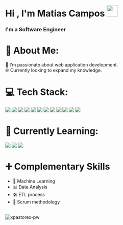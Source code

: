 <h1 align="start">Hi , I'm Matias Campos <img src="https://media.giphy.com/media/hvRJCLFzcasrR4ia7z/giphy.gif" width="35"></h1>
<h3 align="start">I'm a Software Engineer</h3>

# 💫 About Me:
🚀 I'm passionate about web application development.
<br>
🌐 Currently looking to expand my knowledge.
<br>

# 💻 Tech Stack:
<span>
  <img src='https://img.shields.io/badge/html5-%23E34F26.svg?style=for-the-badge&logo=html5&logoColor=white'>
  <img src='https://img.shields.io/badge/css3-%231572B6.svg?style=for-the-badge&logo=css3&logoColor=white'>
  <img src='https://img.shields.io/badge/SASS-hotpink.svg?style=for-the-badge&logo=SASS&logoColor=white'>
  <img src='https://img.shields.io/badge/tailwindcss-%2338B2AC.svg?style=for-the-badge&logo=tailwind-css&logoColor=white'>
  <img src='https://img.shields.io/badge/javascript-%23323330.svg?style=for-the-badge&logo=javascript&logoColor=%23F7DF1E'>
  <img src='https://img.shields.io/badge/react-%2320232a.svg?style=for-the-badge&logo=react&logoColor=%2361DAFB'>
  <img src='https://img.shields.io/badge/mysql-4479A1.svg?style=for-the-badge&logo=mysql&logoColor=white'>
  <img src='https://img.shields.io/badge/postgres-%23316192.svg?style=for-the-badge&logo=postgresql&logoColor=white'>
  <img src='https://img.shields.io/badge/MongoDB-%234ea94b.svg?style=for-the-badge&logo=mongodb&logoColor=white'>
  <img src='https://img.shields.io/badge/NPM-%23CB3837.svg?style=for-the-badge&logo=npm&logoColor=white'>
  <img src='https://img.shields.io/badge/express.js-%23404d59.svg?style=for-the-badge&logo=express&logoColor=%2361DAFB'>
  <img src='https://img.shields.io/badge/node.js-6DA55F?style=for-the-badge&logo=node.js&logoColor=white'>
</span>


# 🧠 Currently Learning:

<span>
  <img src='https://img.shields.io/badge/php-%23777BB4.svg?style=for-the-badge&logo=php&logoColor=white'>
  <img src='https://img.shields.io/badge/laravel-%23FF2D20.svg?style=for-the-badge&logo=laravel&logoColor=white'>
  <img src='https://img.shields.io/badge/Flutter-%2302569B.svg?style=for-the-badge&logo=Flutter&logoColor=white'>
</span>

# ➕ Complementary Skills 
<ul>
  <li>🤖 Machine Learning</li>
  <li>📊 Data Analysis</li>
  <li>🛠️ ETL process</li>
  <li>🔁 Scrum methodology</li>
</ul>
<br/>

<div align="start" style="display:inline-block;flex-wrap:nowrap;">
<img
src="https://github-readme-stats.vercel.app/api/top-langs?username=xpastorex&exclude_repo=PPL_A_2022_10,PBP_Mini_Project&show_icons=true&locale=en&bg_color=0d1117&text_color=ffffff&layout=compact"
alt="xpastorex-pw"
bg_color=#808080/>
</div>
